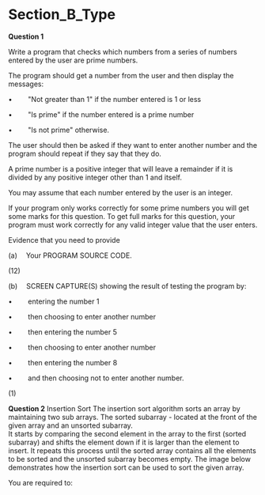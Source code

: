 # Section_B_Type

**Question 1**

Write a program that checks which numbers from a series of numbers entered by the user are prime numbers.

The program should get a number from the user and then display the messages:

•   "Not greater than 1" if the number entered is 1 or less

•   "Is prime" if the number entered is a prime number

•   "Is not prime" otherwise.

The user should then be asked if they want to enter another number and the program should repeat if they say that they do.

A prime number is a positive integer that will leave a remainder if it is divided by any positive integer other than 1 and itself.

You may assume that each number entered by the user is an integer.

If your program only works correctly for some prime numbers you will get some marks for this question. To get full marks for this question, your program must work correctly for any valid integer value that the user enters.

Evidence that you need to provide

(a)  Your PROGRAM SOURCE CODE.

(12)

(b)  SCREEN CAPTURE(S) showing the result of testing the program by:

•   entering the number 1

•   then choosing to enter another number

•   then entering the number 5

•   then choosing to enter another number

•   then entering the number 8

•   and then choosing not to enter another number.

(1)


**Question 2**
Insertion Sort
The insertion sort algorithm sorts an array by maintaining two sub arrays.  The sorted subarray - located at the front of the given array and an unsorted subarray.  
It starts by comparing the second element in the array to the first (sorted subarray) and shifts the element down if it is larger than the element to insert.  It repeats this process until the sorted array contains all the elements to be sorted and the unsorted subarray becomes empty.
The image below demonstrates how the insertion sort can be used to sort the given array.

You are required to:
